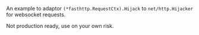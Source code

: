 An example to adaptor `(*fasthttp.RequestCtx).Hijack` to `net/http.Hijacker` for websocket requests.

Not production ready, use on your own risk.
